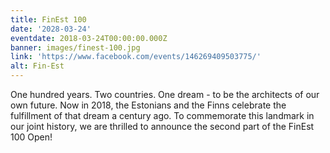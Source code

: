 ```yaml
---
title: FinEst 100
date: '2028-03-24'
eventdate: 2018-03-24T00:00:00.000Z
banner: images/finest-100.jpg
link: 'https://www.facebook.com/events/146269409503775/'
alt: Fin-Est
---
```


One hundred years. Two countries. One dream - to be the architects of our own future. Now in 2018, the Estonians and the Finns celebrate the fulfillment of that dream a century ago. To commemorate this landmark in our joint history, we are thrilled to announce the second part of the FinEst 100 Open!
